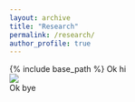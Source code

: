 ```yaml
---
layout: archive
title: "Research"
permalink: /research/
author_profile: true
---
```


{% include base_path %}
Ok hi
<br/><img src='/images/500x300.png'><br/>
Ok bye